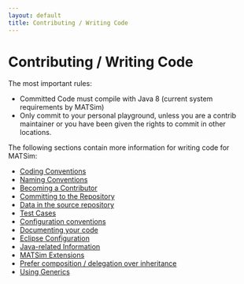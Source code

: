 ```yaml
---
layout: default
title: Contributing / Writing Code
---
```


# Contributing / Writing Code

The most important rules:

- Committed Code must compile with Java 8 (current system requirements by MATSim)
- Only commit to your personal playground, unless you are a contrib maintainer or you have been given the rights to commit in other locations.

The following sections contain more information for writing code for MATSim:

- [Coding Conventions](/docs/devguide/conventions)
- [Naming Conventions](/docs/devguide/naming-conventions)
- [Becoming a Contributor](/docs/devguide/becomeAContributor)
- [Committing to the Repository](/docs/devguide/commit-rules)
- [Data in the source repository](/docs/devguide/data-in-source-repository)
- [Test Cases](/docs/devguide/test-cases)
- [Configuration conventions](/docs/devguide/configuration-conventions)
- [Documenting your code](/docs/devguide/documenting-your-code)
- [Eclipse Configuration](/docs/devguide/eclipse-configuration)
- [Java-related Information](/docs/devguide/java)
- [MATSim Extensions](/docs/contributing/extensions)
- [Prefer composition / delegation over inheritance](/docs/devguide/prefer-composition-and-delegation-over-inheritance)
- [Using Generics](/docs/devguide/using-generics)
